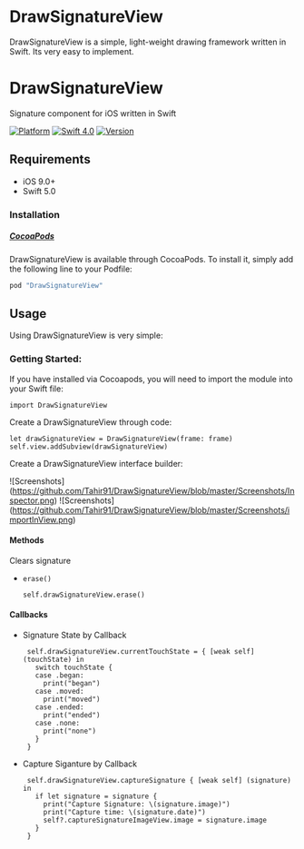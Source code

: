 # DrawSignatureView
DrawSignatureView is a simple, light-weight drawing framework written in Swift. Its very easy to implement. 


# DrawSignatureView

Signature component for iOS written in Swift

[![Platform](https://img.shields.io/cocoapods/p/DrawSignatureView.svg?style=flat)](http://cocoapods.org/pods/DrawSignatureView)
[![Swift 4.0](https://img.shields.io/badge/Swift-5.0-orange.svg?style=flat)](https://developer.apple.com/swift/)
[![Version](https://img.shields.io/cocoapods/v/DrawSignatureView.svg?style=flat)](https://cocoapods.org/?q=DrawSignatureView)

## Requirements
* iOS 9.0+
* Swift 5.0

### Installation

##### [CocoaPods](http://cocoapods.org)

DrawSignatureView is available through CocoaPods. To install it, simply add the following line to your Podfile:
```ruby
pod "DrawSignatureView"
```

## Usage

Using DrawSignatureView is very simple:

### Getting Started:

If you have installed via Cocoapods, you will need to import the module into your Swift file:

    import DrawSignatureView

Create a DrawSignatureView through code:

    let drawSignatureView = DrawSignatureView(frame: frame)
    self.view.addSubview(drawSignatureView)

Create a DrawSignatureView interface builder:

![Screenshots] (https://github.com/Tahir91/DrawSignatureView/blob/master/Screenshots/Inspector.png)
![Screenshots] (https://github.com/Tahir91/DrawSignatureView/blob/master/Screenshots/importInView.png)


#### Methods

Clears signature

* `erase()`

      self.drawSignatureView.erase()

#### Callbacks
  
  * Signature State by Callback
  
         self.drawSignatureView.currentTouchState = { [weak self] (touchState) in
           switch touchState {
           case .began:
             print("began")
           case .moved:
             print("moved")
           case .ended:
             print("ended")
           case .none:
             print("none")
           }
         }

*  Capture Siganture by Callback
    
        self.drawSignatureView.captureSignature { [weak self] (signature) in
          if let signature = signature {
            print("Capture Signature: \(signature.image)")
            print("Capture time: \(signature.date)")
            self?.captureSignatureImageView.image = signature.image
          }
        }

